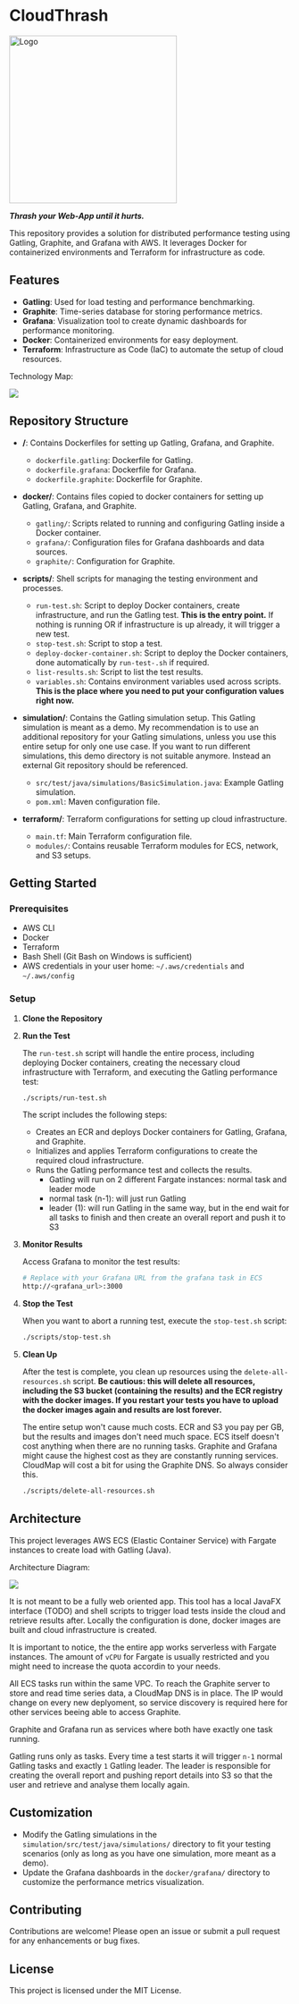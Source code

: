 # CloudThrash

<img src="docs/logo.jpg" alt="Logo" width="300" height="300">

**_Thrash your Web-App until it hurts._**

This repository provides a solution for distributed performance testing using Gatling, Graphite, and Grafana with AWS. It leverages Docker for containerized environments and Terraform for infrastructure as code.

## Features

-   **Gatling**: Used for load testing and performance benchmarking.
-   **Graphite**: Time-series database for storing performance metrics.
-   **Grafana**: Visualization tool to create dynamic dashboards for performance monitoring.
-   **Docker**: Containerized environments for easy deployment.
-   **Terraform**: Infrastructure as Code (IaC) to automate the setup of cloud resources.

Technology Map:

![](docs/technology-map.drawio.png)

## Repository Structure

-   **/**: Contains Dockerfiles for setting up Gatling, Grafana, and Graphite.

    -   `dockerfile.gatling`: Dockerfile for Gatling.
    -   `dockerfile.grafana`: Dockerfile for Grafana.
    -   `dockerfile.graphite`: Dockerfile for Graphite.

-   **docker/**: Contains files copied to docker containers for setting up Gatling, Grafana, and Graphite.

    -   `gatling/`: Scripts related to running and configuring Gatling inside a Docker container.
    -   `grafana/`: Configuration files for Grafana dashboards and data sources.
    -   `graphite/`: Configuration for Graphite.

-   **scripts/**: Shell scripts for managing the testing environment and processes.

    -   `run-test.sh`: Script to deploy Docker containers, create infrastructure, and run the Gatling test. **This is the entry point.** If nothing is running OR if infrastructure is up already, it will trigger a new test.
    -   `stop-test.sh`: Script to stop a test.
    -   `deploy-docker-container.sh`: Script to deploy the Docker containers, done automatically by `run-test-.sh` if required.
    -   `list-results.sh`: Script to list the test results.
    -   `variables.sh`: Contains environment variables used across scripts. **This is the place where you need to put your configuration values right now.**

-   **simulation/**: Contains the Gatling simulation setup. This Gatling simulation is meant as a demo. My recommendation is to use an additional repository for your Gatling simulations, unless you use this entire setup for only one use case. If you want to run different simulations, this demo directory is not suitable anymore. Instead an external Git repository should be referenced.

    -   `src/test/java/simulations/BasicSimulation.java`: Example Gatling simulation.
    -   `pom.xml`: Maven configuration file.

-   **terraform/**: Terraform configurations for setting up cloud infrastructure.
    -   `main.tf`: Main Terraform configuration file.
    -   `modules/`: Contains reusable Terraform modules for ECS, network, and S3 setups.

## Getting Started

### Prerequisites

-   AWS CLI
-   Docker
-   Terraform
-   Bash Shell (Git Bash on Windows is sufficient)
-   AWS credentials in your user home: `~/.aws/credentials` and `~/.aws/config`

### Setup

1. **Clone the Repository**

2. **Run the Test**

    The `run-test.sh` script will handle the entire process, including deploying Docker containers, creating the necessary cloud infrastructure with Terraform, and executing the Gatling performance test:

    ```bash
    ./scripts/run-test.sh
    ```

    The script includes the following steps:

    - Creates an ECR and deploys Docker containers for Gatling, Grafana, and Graphite.
    - Initializes and applies Terraform configurations to create the required cloud infrastructure.
    - Runs the Gatling performance test and collects the results.
        - Gatling will run on 2 different Fargate instances: normal task and leader mode
        - normal task (n-1): will just run Gatling
        - leader (1): will run Gatling in the same way, but in the end wait for all tasks to finish and then create an overall report and push it to S3

3. **Monitor Results**

    Access Grafana to monitor the test results:

    ```bash
    # Replace with your Grafana URL from the grafana task in ECS
    http://<grafana_url>:3000
    ```

4. **Stop the Test**

    When you want to abort a running test, execute the `stop-test.sh` script:

    ```bash
    ./scripts/stop-test.sh
    ```

5. **Clean Up**

    After the test is complete, you clean up resources using the `delete-all-resources.sh` script. **Be cautious: this will delete all resources, including the S3 bucket (containing the results) and the ECR registry with the docker images. If you restart your tests you have to upload the docker images again and results are lost forever.**

    The entire setup won't cause much costs. ECR and S3 you pay per GB, but the results and images don't need much space. ECS itself doesn't cost anything when there are no running tasks. Graphite and Grafana might cause the highest cost as they are constantly running services. CloudMap will cost a bit for using the Graphite DNS. So always consider this.

    ```bash
    ./scripts/delete-all-resources.sh
    ```

## Architecture

This project leverages AWS ECS (Elastic Container Service) with Fargate instances to create load with Gatling (Java).

Architecture Diagram:

![](docs/architecture.drawio.png)

It is not meant to be a fully web oriented app. This tool has a local JavaFX interface (TODO) and shell scripts to trigger load tests inside the cloud and retrieve results after. Locally the configuration is done, docker images are built and cloud infrastructure is created.

It is important to notice, the the entire app works serverless with Fargate instances. The amount of `vCPU` for Fargate is usually restricted and you might need to increase the quota accordin to your needs.

All ECS tasks run within the same VPC. To reach the Graphite server to store and read time series data, a CloudMap DNS is in place. The IP would change on every new deplyoment, so service discovery is required here for other services beeing able to access Graphite.

Graphite and Grafana run as services where both have exactly one task running.

Gatling runs only as tasks. Every time a test starts it will trigger `n-1` normal Gatling tasks and exactly `1` Gatling leader. The leader is responsible for creating the overall report and pushing report details into S3 so that the user and retrieve and analyse them locally again.

## Customization

-   Modify the Gatling simulations in the `simulation/src/test/java/simulations/` directory to fit your testing scenarios (only as long as you have one simulation, more meant as a demo).
-   Update the Grafana dashboards in the `docker/grafana/` directory to customize the performance metrics visualization.

## Contributing

Contributions are welcome! Please open an issue or submit a pull request for any enhancements or bug fixes.

## License

This project is licensed under the MIT License.
